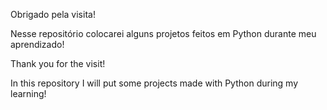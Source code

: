 Obrigado pela visita!

Nesse repositório colocarei alguns projetos feitos em Python durante meu aprendizado!


Thank you for the visit!

In this repository I will put some projects made with Python during my learning!

